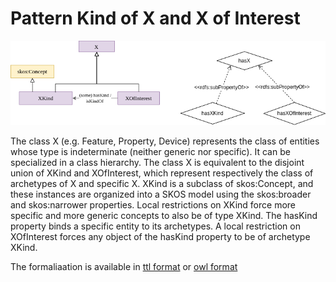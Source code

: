 # Pattern Kind of X and X of Interest

![Image](pattern.png "schema of pattern Kind of X and X of Interest")

The class X (e.g. Feature, Property, Device) represents the class of entities whose type is indeterminate (neither generic nor specific). It can be specialized in a class hierarchy. The class X is equivalent to the disjoint union of XKind and XOfInterest, which represent respectively the class of archetypes of X and specific X. XKind is a subclass of skos:Concept, and these instances are organized into a SKOS model using the skos:broader and skos:narrower properties.
Local restrictions on XKind force more specific and more generic concepts to also be of type XKind.
The hasKind property binds a specific entity to its archetypes. A local restriction on XOfInterest forces any object of the hasKind property to be of archetype XKind. 

The formaliaation is available in [ttl format](patternKindOfXAndXOfInterest.ttl) or [owl format](patternKindOfXAndXOfInterest.owl)

